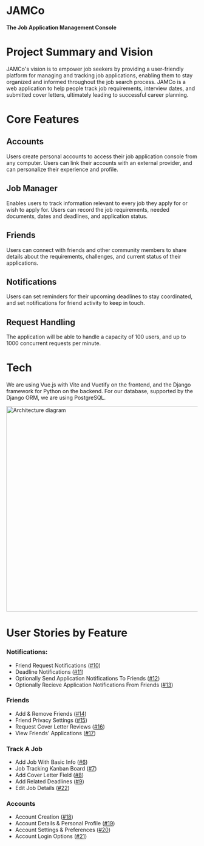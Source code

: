 # JAMCo
**The Job Application Management Console**

# Project Summary and Vision
JAMCo's vision is to empower job seekers by providing a user-friendly platform for managing and tracking job applications, enabling them to stay organized and informed throughout the job search process. JAMCo is a web application to help people track job requirements, interview dates, and submitted cover letters, ultimately leading to successful career planning.

# Core Features

## Accounts

Users create personal accounts to access their job application console from any computer. Users can link their accounts with an external provider, and can personalize their experience and profile.

## Job Manager

Enables users to track information relevant to every job they apply for or wish to apply for. Users can record the job requirements, needed documents, dates and deadlines, and application status. 

## Friends

Users can connect with friends and other community members to share details about the requirements, challenges, and current status of their applications. 

## Notifications

Users can set reminders for their upcoming deadlines to stay coordinated, and set notifications for friend activity to keep in touch. 

## Request Handling

The application will be able to handle a capacity of 100 users, and up to 1000 concurrent requests per minute.

# Tech

We are using Vue.js with Vite and Vuetify on the frontend, and the Django framework for Python on the backend. For our database, supported by the Django ORM, we are using PostgreSQL.

<img width="540" alt="Architecture diagram" src="https://user-images.githubusercontent.com/29902980/214203271-78edec4f-c423-4947-aa91-5e50b6684e0f.png">

# User Stories by Feature

### Notifications:

- Friend Request Notifications ([#10](https://github.com/Speuce/JAMCo/issues/10))
- Deadline Notifications ([#11](https://github.com/Speuce/JAMCo/issues/11))
- Optionally Send Application Notifications To Friends ([#12](https://github.com/Speuce/JAMCo/issues/12))
- Optionally Recieve Application Notifications From Friends ([#13](https://github.com/Speuce/JAMCo/issues/13))

### Friends

- Add & Remove Friends ([#14](https://github.com/Speuce/JAMCo/issues/14))
- Friend Privacy Settings ([#15](https://github.com/Speuce/JAMCo/issues/15))
- Request Cover Letter Reviews ([#16](https://github.com/Speuce/JAMCo/issues/16))
- View Friends' Applications ([#17](https://github.com/Speuce/JAMCo/issues/17))

### Track A Job

- Add Job With Basic Info ([#6](https://github.com/Speuce/JAMCo/issues/6))
- Job Tracking Kanban Board ([#7](https://github.com/Speuce/JAMCo/issues/7))
- Add Cover Letter Field ([#8](https://github.com/Speuce/JAMCo/issues/8))
- Add Related Deadlines ([#9](https://github.com/Speuce/JAMCo/issues/9))
- Edit Job Details ([#22](https://github.com/Speuce/JAMCo/issues/22))

### Accounts

- Account Creation ([#18](https://github.com/Speuce/JAMCo/issues/18))
- Account Details & Personal Profile ([#19](https://github.com/Speuce/JAMCo/issues/19))
- Account Settings & Preferences ([#20](https://github.com/Speuce/JAMCo/issues/20))
- Account Login Options ([#21](https://github.com/Speuce/JAMCo/issues/21))

